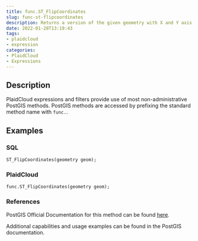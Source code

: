 ```yaml
---
title: func.ST_FlipCoordinates
slug: func-st-flipcoordinates
description: Returns a version of the given geometry with X and Y axis flipped
date: 2022-01-28T13:19:43
tags:
- plaidcloud
- expression
categories:
- PlaidCloud
- Expressions
---
```



## Description


PlaidCloud expressions and filters provide use of most non-administrative PostGIS methods. PostGIS methods are accessed by prefixing the standard method name with `func.`.



## Examples


### SQL



```
ST_FlipCoordinates(geometry geom);
```


### PlaidCloud



```
func.ST_FlipCoordinates(geometry geom);
```


### References


PostGIS Official Documentation for this method can be found [here](https://postgis.net/docs/manual-3.1/ST_FlipCoordinates.html).



Additional capabilities and usage examples can be found in the PostGIS documentation.

